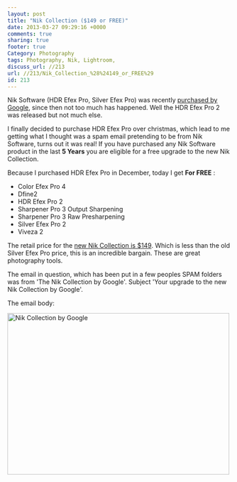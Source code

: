 ```yaml
---
layout: post
title: "Nik Collection ($149 or FREE)"
date: 2013-03-27 09:29:16 +0000 
comments: true
sharing: true
footer: true
Category: Photography
tags: Photography, Nik, Lightroom,
discuss_url: //213
url: //213/Nik_Collection_%28%24149_or_FREE%29
id: 213
---
```

Nik Software (HDR Efex Pro, Silver Efex Pro) was recently [purchased by Google][googlebuy], since then not too much has happened. Well the HDR Efex Pro 2 was released but not much else.

I finally decided to purchase HDR Efex Pro over christmas, which lead to me getting what I thought was a spam email pretending to be from Nik Software, turns out it was real! If you have purchased any Nik Software product in the last **5 Years** you are eligible for a free upgrade to the new Nik Collection.

Because I purchased HDR Efex Pro in December, today I get **For FREE** :

* Color Efex Pro 4
* Dfine2
* HDR Efex Pro 2
* Sharpener Pro 3 Output Sharpening
* Sharpener Pro 3 Raw Presharpening
* Silver Efex Pro 2
* Viveza 2

The retail price for the [new Nik Collection is $149][niklink]. Which is less than the old Silver Efex Pro price, this is an incredible bargain. These are great photography tools.

[niklink]: http://www.niksoftware.com/nikcollection/usa/index.php?view=intro%2Fmain.shtml
[googlebuy]: http://techcrunch.com/2012/09/17/google-acquires-nik-software-the-company-behind-the-popular-snapseed-photo-editing-app-for-ios/

The email in question, which has been put in a few peoples SPAM folders was from 'The Nik Collection by Google'. Subject 'Your upgrade to the new Nik Collection by Google'.

The email body:  

<a href="http://www.flickr.com/photos/morgan_prior/8593916281/" title="Nik Collection by Google by munky morgy, on Flickr"><img src="http://farm9.staticflickr.com/8392/8593916281_49c4f2dcc8.jpg" width="500" height="364" alt="Nik Collection by Google"></a>
